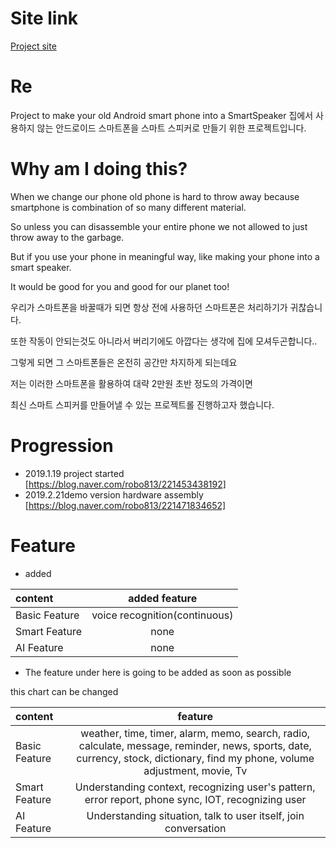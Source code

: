 # Site link
[Project site](https://neo81389.github.io/Re/)

# Re
Project to make your old Android smart phone into a SmartSpeaker
집에서 사용하지 않는 안드로이드 스마트폰을 스마트 스피커로 만들기 위한 프로젝트입니다.

# Why am I doing this?
When we change our phone old phone is hard to throw away because smartphone is combination of so many different material.

So unless you can disassemble your entire phone we not allowed to just throw away to the garbage.

But if you use your phone in meaningful way, like making your phone into a smart speaker.

It would be good for you and good for our planet too!

우리가 스마트폰을 바꿀때가 되면 항상 전에 사용하던 스마트폰은 처리하기가 귀찮습니다. 

또한 작동이 안되는것도 아니라서 버리기에도 아깝다는 생각에 집에 모셔두곤합니다.. 

그렇게 되면 그 스마트폰들은 온전히 공간만 차지하게 되는데요

저는 이러한 스마트폰을 활용하여 대략 2만원 초반 정도의 가격이면 

최신 스마트 스피커를 만들어낼 수 있는 프로젝트롤 진행하고자 했습니다.

# Progression
 - 2019.1.19 project started [https://blog.naver.com/robo813/221453438192]
 - 2019.2.21demo version hardware assembly [https://blog.naver.com/robo813/221471834652]

# Feature
- added

| content | added feature |
| :------------ | :-----------: |
| Basic Feature | voice recognition(continuous) |
| Smart Feature | none |
| AI Feature | none |

- The feature under here is going to be added as soon as possible

this chart can be changed

| content | feature |
| :------------ | :-----------: |
| Basic Feature | weather, time, timer, alarm, memo, search, radio, calculate, message, reminder, news, sports, date, currency, stock, dictionary, find my phone, volume adjustment, movie, Tv |
| Smart Feature | Understanding context, recognizing user's pattern, error report, phone sync, IOT, recognizing user |
| AI Feature | Understanding situation, talk to user itself, join conversation |
